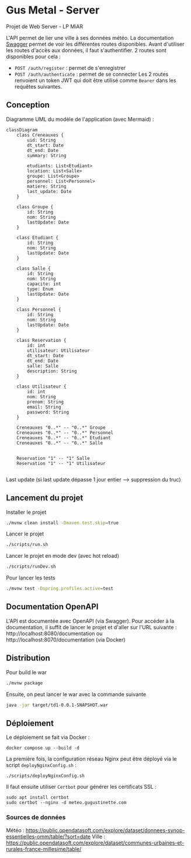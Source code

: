 # Gus Metal - Server

Projet de Web Server - LP MiAR

L'API permet de lier une ville à ses données météo. La documentation [Swagger](https://meteo.gugustinette.com/documentation) permet de voir les différentes routes disponibles.
Avant d'utiliser les routes d'accès aux données, il faut s'authentifier. 2 routes sont disponibles pour cela :
- `POST /auth/register` : permet de s'enregistrer
- `POST /auth/authenticate` : permet de se connecter
Les 2 routes renvoient un token JWT qui doit être utilisé comme `Bearer` dans les requêtes suivantes.

## Conception

Diagramme UML du modèle de l'application (avec Mermaid) :
```mermaid
classDiagram
    class Creneauxes {
        uid: String
        dt_start: Date
        dt_end: Date
        summary: String
        
        etudiants: List<Etudiant>
        location: List<Salle>
        groupe: List<Groupe>
        personnel: List<Personnel>
        matiere: String
        last_update: Date
    }

    class Groupe {
        id: String
        nom: String
        lastUpdate: Date
    }

    class Etudiant {
        id: String
        nom: String
        lastUpdate: Date
    }

    class Salle {
        id: String
        nom: String
        capacite: int
        type: Enum
        lastUpdate: Date
    }

    class Personnel {
        id: String
        nom: String
        lastUpdate: Date
    }

    class Reservation {
        id: int
        utilisateur: Utilisateur
        dt_start: Date
        dt_end: Date
        salle: Salle
        description: String
    }

    class Utilisateur {
        id: int
        nom: String
        prenom: String
        email: String
        password: String
    }

    Creneauxes "0..*" -- "0..*" Groupe
    Creneauxes "0..*" -- "0..*" Personnel
    Creneauxes "0..*" -- "0..*" Etudiant
    Creneauxes "0..*" -- "0..*" Salle


    Reservation "1" -- "1" Salle
    Reservation "1" -- "1" Utilisateur


```

Last update (si last update dépasse 1 jour entier --> suppression du truc)

## Lancement du projet

Installer le projet
```bash
./mvnw clean install -Dmaven.test.skip=true
```

Lancer le projet
```bash
./scripts/run.sh
```

Lancer le projet en mode dev (avec hot reload)
```bash
./scripts/runDev.sh
```

Pour lancer les tests
```bash
./mvnw test -Dspring.profiles.active=test
```

## Documentation OpenAPI

L'API est documentée avec OpenAPI (via Swagger). Pour accéder à la documentation, il suffit de lancer le projet et d'aller sur l'URL suivante : http://localhost:8080/documentation ou http://localhost:8070/documentation (via Docker)

## Distribution
Pour build le war
```bash
./mvnw package
```

Ensuite, on peut lancer le war avec la commande suivante
```bash
java -jar target/td1-0.0.1-SNAPSHOT.war
```

## Déploiement
Le déploiement se fait via Docker :
```
docker compose up --build -d
```

La première fois, la configuration réseau Nginx peut être déployé via le script `deployNginxConfig.sh` :
```
./scripts/deployNginxConfig.sh
```

Il faut ensuite utiliser `Certbot` pour générer les certificats SSL :
```
sudo apt install certbot
sudo certbot --nginx -d meteo.gugustinette.com
```

### Sources de données

Météo : https://public.opendatasoft.com/explore/dataset/donnees-synop-essentielles-omm/table/?sort=date
Ville : https://public.opendatasoft.com/explore/dataset/communes-urbaines-et-rurales-france-millesime/table/
